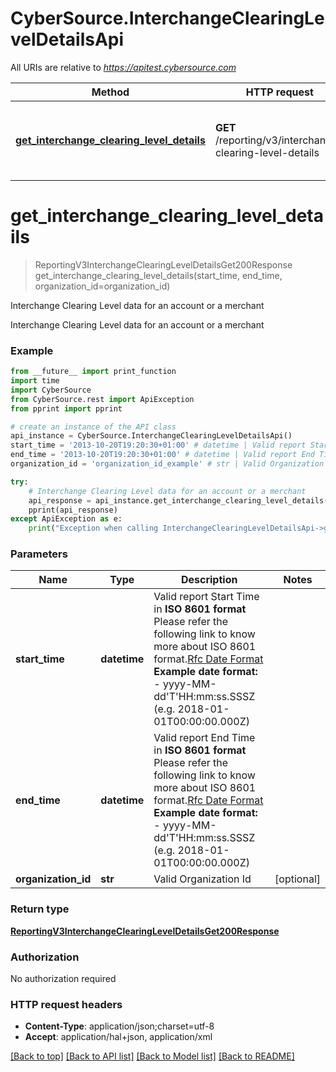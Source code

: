 # CyberSource.InterchangeClearingLevelDetailsApi

All URIs are relative to *https://apitest.cybersource.com*

Method | HTTP request | Description
------------- | ------------- | -------------
[**get_interchange_clearing_level_details**](InterchangeClearingLevelDetailsApi.md#get_interchange_clearing_level_details) | **GET** /reporting/v3/interchange-clearing-level-details | Interchange Clearing Level data for an account or a merchant


# **get_interchange_clearing_level_details**
> ReportingV3InterchangeClearingLevelDetailsGet200Response get_interchange_clearing_level_details(start_time, end_time, organization_id=organization_id)

Interchange Clearing Level data for an account or a merchant

Interchange Clearing Level data for an account or a merchant

### Example 
```python
from __future__ import print_function
import time
import CyberSource
from CyberSource.rest import ApiException
from pprint import pprint

# create an instance of the API class
api_instance = CyberSource.InterchangeClearingLevelDetailsApi()
start_time = '2013-10-20T19:20:30+01:00' # datetime | Valid report Start Time in **ISO 8601 format** Please refer the following link to know more about ISO 8601 format.[Rfc Date Format](https://xml2rfc.tools.ietf.org/public/rfc/html/rfc3339.html#anchor14)  **Example date format:**   - yyyy-MM-dd'T'HH:mm:ss.SSSZ (e.g. 2018-01-01T00:00:00.000Z) 
end_time = '2013-10-20T19:20:30+01:00' # datetime | Valid report End Time in **ISO 8601 format** Please refer the following link to know more about ISO 8601 format.[Rfc Date Format](https://xml2rfc.tools.ietf.org/public/rfc/html/rfc3339.html#anchor14)  **Example date format:**   - yyyy-MM-dd'T'HH:mm:ss.SSSZ (e.g. 2018-01-01T00:00:00.000Z) 
organization_id = 'organization_id_example' # str | Valid Organization Id (optional)

try: 
    # Interchange Clearing Level data for an account or a merchant
    api_response = api_instance.get_interchange_clearing_level_details(start_time, end_time, organization_id=organization_id)
    pprint(api_response)
except ApiException as e:
    print("Exception when calling InterchangeClearingLevelDetailsApi->get_interchange_clearing_level_details: %s\n" % e)
```

### Parameters

Name | Type | Description  | Notes
------------- | ------------- | ------------- | -------------
 **start_time** | **datetime**| Valid report Start Time in **ISO 8601 format** Please refer the following link to know more about ISO 8601 format.[Rfc Date Format](https://xml2rfc.tools.ietf.org/public/rfc/html/rfc3339.html#anchor14)  **Example date format:**   - yyyy-MM-dd&#39;T&#39;HH:mm:ss.SSSZ (e.g. 2018-01-01T00:00:00.000Z)  | 
 **end_time** | **datetime**| Valid report End Time in **ISO 8601 format** Please refer the following link to know more about ISO 8601 format.[Rfc Date Format](https://xml2rfc.tools.ietf.org/public/rfc/html/rfc3339.html#anchor14)  **Example date format:**   - yyyy-MM-dd&#39;T&#39;HH:mm:ss.SSSZ (e.g. 2018-01-01T00:00:00.000Z)  | 
 **organization_id** | **str**| Valid Organization Id | [optional] 

### Return type

[**ReportingV3InterchangeClearingLevelDetailsGet200Response**](ReportingV3InterchangeClearingLevelDetailsGet200Response.md)

### Authorization

No authorization required

### HTTP request headers

 - **Content-Type**: application/json;charset=utf-8
 - **Accept**: application/hal+json, application/xml

[[Back to top]](#) [[Back to API list]](../README.md#documentation-for-api-endpoints) [[Back to Model list]](../README.md#documentation-for-models) [[Back to README]](../README.md)


